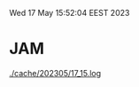 Wed 17 May 15:52:04 EEST 2023
# JAM
<a href='./cache/202305/17_15.log'>./cache/202305/17_15.log</a>
